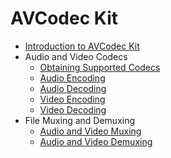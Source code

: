 # AVCodec Kit

  - [Introduction to AVCodec Kit](avcodec-kit-intro.md)
  - Audio and Video Codecs
    - [Obtaining Supported Codecs ](obtain-supported-codecs.md)
    - [Audio Encoding](audio-encoding.md)
    - [Audio Decoding ](audio-decoding.md)
    - [Video Encoding](video-encoding.md)
    - [Video Decoding](video-decoding.md)
  - File Muxing and Demuxing
    - [Audio and Video Muxing](audio-video-muxer.md)
    - [Audio and Video Demuxing](audio-video-demuxer.md)
